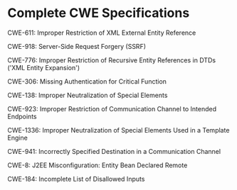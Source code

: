 

# Complete CWE Specifications

CWE-611: Improper Restriction of XML External Entity Reference

CWE-918: Server-Side Request Forgery (SSRF)

CWE-776: Improper Restriction of Recursive Entity References in DTDs ('XML Entity Expansion')

CWE-306: Missing Authentication for Critical Function

CWE-138: Improper Neutralization of Special Elements

CWE-923: Improper Restriction of Communication Channel to Intended Endpoints

CWE-1336: Improper Neutralization of Special Elements Used in a Template Engine

CWE-941: Incorrectly Specified Destination in a Communication Channel

CWE-8: J2EE Misconfiguration: Entity Bean Declared Remote

CWE-184: Incomplete List of Disallowed Inputs